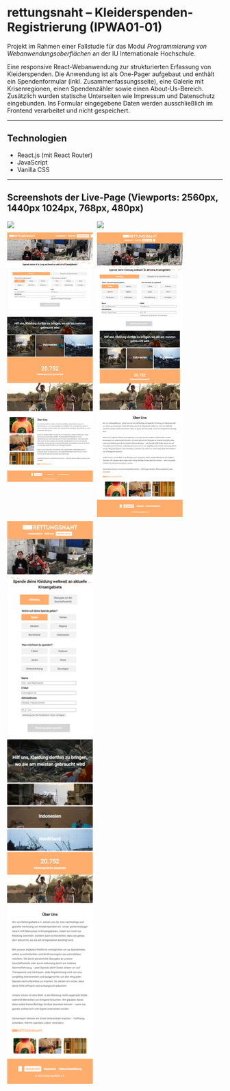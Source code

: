 # rettungsnaht – Kleiderspenden-Registrierung (IPWA01-01)

Projekt im Rahmen einer Fallstudie für das Modul _Programmierung von Webanwendungsoberflächen_ an der IU Internationale Hochschule.

Eine responsive React-Webanwendung zur strukturierten Erfassung von Kleiderspenden. Die Anwendung ist als One-Pager aufgebaut und enthält ein Spendenformular (inkl. Zusammenfassungsseite), eine Galerie mit Krisenregionen, einen Spendenzähler sowie einen About-Us-Bereich. Zusätzlich wurden statische Unterseiten wie Impressum und Datenschutz eingebunden. Ins Formular eingegebene Daten werden ausschließlich im Frontend verarbeitet und nicht gespeichert.

---

## Technologien

- React.js (mit React Router)
- JavaScript
- Vanilla CSS

---

## Screenshots der Live-Page (Viewports: 2560px, 1440px 1024px, 768px, 480px)

<div style="display: flex; gap: 10px; flex-wrap: wrap; align-items: flex-start;">
  <img src="https://github.com/chriZVee/rettungsnaht/blob/main/docs/screenshots/rettungsnaht-home-live-2560px.png" width="200">
  <img src="https://github.com/chriZVee/rettungsnaht/blob/main/docs/screenshots/rettungsnaht-home-live-1440px-04.05.25.png" width="200">
  <img src="https://github.com/chriZVee/rettungsnaht/blob/main/docs/screenshots/rettungsnaht-home-live-1024px.png" width="200">
  <img src="https://github.com/chriZVee/rettungsnaht/blob/main/docs/screenshots/rettungsnaht-home-live-768px.png" width="200">
  <img src="https://github.com/chriZVee/rettungsnaht/blob/main/docs/screenshots/rettungsnaht-home-live-480px.png" width="200"> 
</div>
